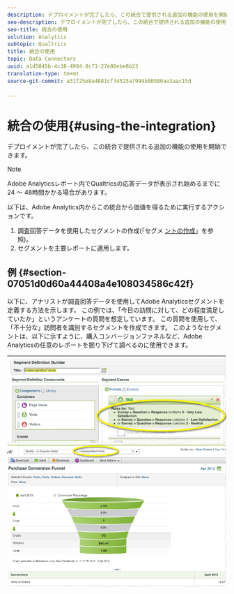 ```yaml
---
description: デプロイメントが完了したら、この統合で提供される追加の機能の使用を開始できます。
seo-description: デプロイメントが完了したら、この統合で提供される追加の機能の使用を開始できます。
seo-title: 統合の使用
solution: Analytics
subtopic: Qualtrics
title: 統合の使用
topic: Data Connectors
uuid: a1d5045b-4c38-4984-8c71-27e86ebe8b23
translation-type: tm+mt
source-git-commit: a31f25e8a4681cf34525a7994b00580aa3aac15d

---
```



# 統合の使用{#using-the-integration}

デプロイメントが完了したら、この統合で提供される追加の機能の使用を開始できます。

>[!NOTE]
>
>Adobe Analyticsレポート内でQualtricsの応答データが表示され始めるまでに24 ～ 48時間かかる場合があります。

以下は、Adobe Analytics内からこの統合から価値を得るために実行するアクションです。

1. 調査回答データを使用したセグメントの作成(「セグメ [ントの作成](https://docs.adobe.com/content/help/en/analytics/components/segmentation/seg-home.html)」を参照)。
1. セグメントを主要レポートに適用します。

## 例 {#section-07051d0d60a44408a4e108034586c42f}

以下に、アナリストが調査回答データを使用してAdobe Analyticsセグメントを定義する方法を示します。 この例では、「今日の訪問に対して、どの程度満足していたか」というアンケートの質問を想定しています。 この質問を使用して、「不十分な」訪問者を識別するセグメントを作成できます。 このようなセグメントは、以下に示すように、購入コンバージョンファネルなど、Adobe Analyticsの任意のレポートを掘り下げて調べるのに使用できます。

![](assets/using-1.png) ![](assets/using-2.png)


